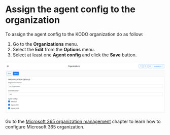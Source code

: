# Assign the agent config to the organization

To assign the agent config to the KODO organization do as follow:

1. Go to the **Organizations** menu.
2. Select the **Edit** from the **Options** menu.
3. Select at least one **Agent config** and click the **Save** button.

![](../../../../.gitbook/assets/image%20%2812%29.png)

Go to the [Microsoft 365 organization management](../../../../deployment/first-steps-after-deployment/microsoft-365-organization-management/) chapter to learn how to configure Microsoft 365 organization.

